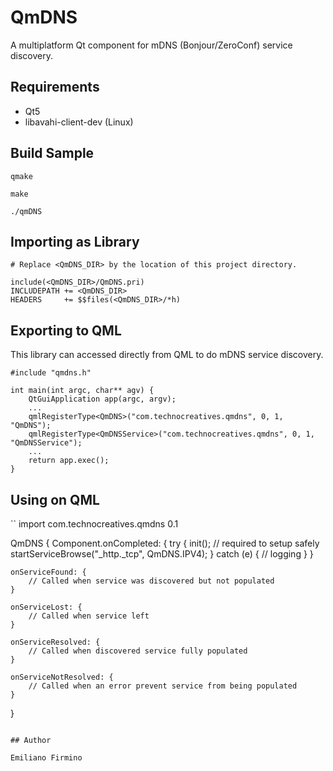 # QmDNS

A multiplatform Qt component for mDNS (Bonjour/ZeroConf) service discovery.

## Requirements

* Qt5
* libavahi-client-dev (Linux)

## Build Sample

```
qmake

make

./qmDNS
```

## Importing as Library

```
# Replace <QmDNS_DIR> by the location of this project directory.

include(<QmDNS_DIR>/QmDNS.pri)
INCLUDEPATH += <QmDNS_DIR>
HEADERS     += $$files(<QmDNS_DIR>/*h)

```

## Exporting to QML

This library can accessed directly from QML to do mDNS service discovery.

```
#include "qmdns.h"

int main(int argc, char** agv) {
    QtGuiApplication app(argc, argv);
    ...
    qmlRegisterType<QmDNS>("com.technocreatives.qmdns", 0, 1, "QmDNS");
    qmlRegisterType<QmDNSService>("com.technocreatives.qmdns", 0, 1, "QmDNSService");
    ...
    return app.exec();
}

```

## Using on QML

``
import com.technocreatives.qmdns 0.1

QmDNS {
    Component.onCompleted: {
        try {
            init(); // required to setup safely
            startServiceBrowse("_http._tcp", QmDNS.IPV4);
        } catch (e) {
            // logging
        }
    }

    onServiceFound: {
        // Called when service was discovered but not populated
    }

    onServiceLost: {
        // Called when service left
    }

    onServiceResolved: {
        // Called when discovered service fully populated
    }

    onServiceNotResolved: {
        // Called when an error prevent service from being populated
    }
}
```

## Author

Emiliano Firmino
